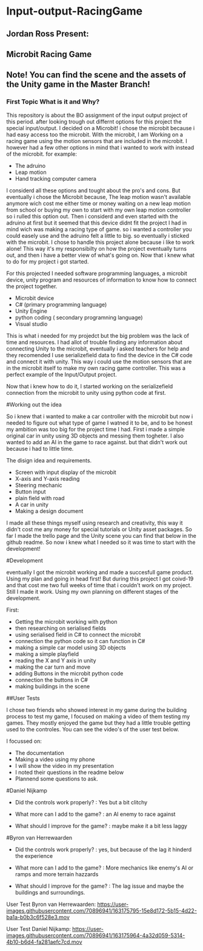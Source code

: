# Input-output-RacingGame
## Jordan Ross Present:
## Microbit Racing Game

## Note! You can find the scene and the assets of the Unity game in the Master Branch!

### First Topic What is it and Why?

This repository is about the BO assignment of the input output project of this period. after looking trough out differnt options for this project the special input/output. I decided on a Microbit! i chose the microbit because i had easy access too the microbit. With the microbit, I am Working on a racing game using the motion sensors that are included in the microbit. I however had a few other options in mind that i wanted to work with instead of the microbit. for example:

* The adruino 
* Leap motion
* Hand tracking computer camera

I considerd all these options and tought about the pro's and cons. But eventually i chose the Microbit because, The leap motion wasn't available anymore wich cost me either time or money waiting on a new leap motion from school or buying my own to start with my own leap motion controller so i rulled this option out. Then i considerd and even started with the adruino at first but it seemed that this device didnt fit the project I had in mind wich was making a racing type of game. so i wanted a controller you could easely use and the adruino felt a little to big. so eventually i sticked with the microbit. I chose to handle this project alone because i like to work alone! This way it's my responsibilty on how the project eventually turns out,  and then i have a better view of what's going on. Now that i knew what to do for my project i got started. 

For this projected I needed software programming languages, a microbit device, unity program and resources of information to know how to connect the project together.

* Microbit device
* C# (primary programming language)
* Unity Engine
* python coding ( secondary programning language)
* Visual studio

This is what i needed for my projedct but the big problem was the lack of time and resources. I had allot of trouble finding any information about connecting Unity to the microbit, eventually i asked teachers for help and they recomended I use serializefield data to find the device in the C# code and connect it with unity. This way i could use the motion sensors that are in the microbit itself to make my own racing game controller. This was a perfect example of the Input/Output project. 

Now that i knew how to do it, I started working on the serializefield connection from the microbit to unity using python code at first. 


#Working out the idea

So i knew that i wanted to make a car controller with the microbit but now i needed to figure out what type of game I watned it to be, and to be honest my ambition was too big for the project time I had. First i made a simple original car in unity using 3D objects and messing them togheter. I also wanted to add an AI in the game to race against. but that didn't work out because i had to little time.

The disign idea and requirements.

* Screen with input display of the microbit
* X-axis and Y-axis reading
* Steering mechanic
* Button input
* plain field with road
* A car in unity
* Making a design document

I made all these things myself using research and creativity, this way it didn't cost me any money for special tutorials or Unity asset packages. So far I made the trello page and the Unity scene you can find that below in the github readme. So now i knew what I needed so it was time to start with the development!

#Development

eventually I got the microbit working and made a succesfull game product. Using my plan and going in head first! But during this project I got coivd-19 and that cost me two full weeks of time that i couldn't work on my project. Still I made it work. Using my own planning on different stages of the development.

First:
* Getting the microbit working with python
* then researching on serialised fields 
* using serialised field in C# to connect the microbit
* connection the python code so it can function in C#
* making a simple car model using 3D objects
* making a simple playfield
* reading the X and Y axis in unity
* making the car turn and move
* adding Buttons in the microbit python code
* connection the buttons in C#
* making buildings in the scene


##User Tests

I chose two friends who showed interest in my game during the building process to test my game, I focused on making a video of them testing my games. They mostly enjoyed the game but they had a little trouble getting used to the controles. You can see the video's of the user test below. 

I focussed on:

* The documentation
* Making a video using my phone
* I will show the video in my presentation
* I noted their questions in the readme below
* Plannend some questions to ask.

#Daniel Nijkamp

* Did the controls work properly?
: Yes but a bit clitchy 

* What more can I add to the game?
: an AI enemy to race against

*  What should I improve for the game?
: maybe make it a bit less laggy

#Byron van Herrewaarden

* Did the controls work properly?
  : yes, but because of the lag it hinderd the experience

* What more can I add to the game?
  : More mechanics like enemy's AI or ramps and more terrain hazzards

* What should I improve for the game?
  : The lag issue and maybe the buildings and surroundings.

User Test Byron van Herrewaarden:
https://user-images.githubusercontent.com/70896941/163175795-15e8d172-5b15-4d22-ba1a-b0b3c6f528e3.mov

User Test Daniel Nijkamp:
https://user-images.githubusercontent.com/70896941/163175964-4a32d059-5314-4b10-b6d4-fa281aefc7cd.mov

